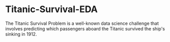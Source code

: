 # Titanic-Survival-EDA
The Titanic Survival Problem is a well-known data science challenge that involves predicting which passengers aboard the Titanic survived the ship's sinking in 1912.
